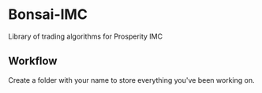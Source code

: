 # Bonsai-IMC
Library of trading algorithms for Prosperity IMC

## Workflow
Create a folder with your name to store everything you've been working on.
